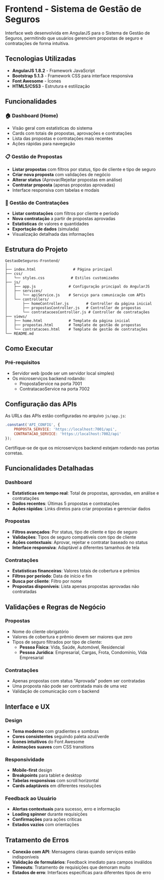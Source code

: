 # Frontend - Sistema de Gestão de Seguros

Interface web desenvolvida em AngularJS para o Sistema de Gestão de Seguros, permitindo que usuários gerenciem propostas de seguro e contratações de forma intuitiva.

## Tecnologias Utilizadas

- **AngularJS 1.8.2** - Framework JavaScript
- **Bootstrap 5.1.3** - Framework CSS para interface responsiva
- **Font Awesome** - Ícones
- **HTML5/CSS3** - Estrutura e estilização

## Funcionalidades

### 🏠 Dashboard (Home)
- Visão geral com estatísticas do sistema
- Cards com totais de propostas, aprovações e contratações
- Lista das propostas e contratações mais recentes
- Ações rápidas para navegação

### 📋 Gestão de Propostas
- **Listar propostas** com filtros por status, tipo de cliente e tipo de seguro
- **Criar nova proposta** com validações de negócio
- **Alterar status** (Aprovar/Rejeitar propostas em análise)
- **Contratar proposta** (apenas propostas aprovadas)
- Interface responsiva com tabelas e modais

### 🤝 Gestão de Contratações
- **Listar contratações** com filtros por cliente e período
- **Nova contratação** a partir de propostas aprovadas
- **Estatísticas** de valores e quantidades
- **Exportação de dados** (simulada)
- Visualização detalhada das informações

## Estrutura do Projeto

```
GestaoDeSeguros-Frontend/
│
├── index.html                 # Página principal
├── css/
│   └── styles.css            # Estilos customizados
├── js/
│   ├── app.js               # Configuração principal do AngularJS
│   ├── services/
│   │   └── apiService.js    # Serviço para comunicação com APIs
│   └── controllers/
│       ├── homeController.js        # Controller da página inicial
│       ├── propostasController.js   # Controller de propostas
│       └── contratacoesController.js # Controller de contratações
├── views/
│   ├── home.html            # Template da página inicial
│   ├── propostas.html       # Template de gestão de propostas
│   └── contratacoes.html    # Template de gestão de contratações
└── README.md
```

## Como Executar

### Pré-requisitos
- Servidor web (pode ser um servidor local simples)
- Os microserviços backend rodando:
  - PropostaService na porta 7001
  - ContratacaoService na porta 7002

## Configuração das APIs

As URLs das APIs estão configuradas no arquivo `js/app.js`:

```javascript
.constant('API_CONFIG', {
    PROPOSTA_SERVICE: 'https://localhost:7001/api',
    CONTRATACAO_SERVICE: 'https://localhost:7002/api'
});
```

Certifique-se de que os microserviços backend estejam rodando nas portas corretas.

## Funcionalidades Detalhadas

### Dashboard
- **Estatísticas em tempo real**: Total de propostas, aprovadas, em análise e contratações
- **Dados recentes**: Últimas 5 propostas e contratações
- **Ações rápidas**: Links diretos para criar propostas e gerenciar dados

### Propostas
- **Filtros avançados**: Por status, tipo de cliente e tipo de seguro
- **Validações**: Tipos de seguro compatíveis com tipo de cliente
- **Ações contextuais**: Aprovar, rejeitar e contratar baseado no status
- **Interface responsiva**: Adaptável a diferentes tamanhos de tela

### Contratações
- **Estatísticas financeiras**: Valores totais de cobertura e prêmios
- **Filtros por período**: Data de início e fim
- **Busca por cliente**: Filtro por nome
- **Propostas disponíveis**: Lista apenas propostas aprovadas não contratadas

## Validações e Regras de Negócio

### Propostas
- Nome do cliente obrigatório
- Valores de cobertura e prêmio devem ser maiores que zero
- Tipos de seguro filtrados por tipo de cliente:
  - **Pessoa Física**: Vida, Saúde, Automóvel, Residencial
  - **Pessoa Jurídica**: Empresarial, Cargas, Frota, Condomínio, Vida Empresarial

### Contratações
- Apenas propostas com status "Aprovada" podem ser contratadas
- Uma proposta não pode ser contratada mais de uma vez
- Validação de comunicação com o backend

## Interface e UX

### Design
- **Tema moderno** com gradientes e sombras
- **Cores consistentes** seguindo paleta azul/verde
- **Ícones intuitivos** do Font Awesome
- **Animações suaves** com CSS transitions

### Responsividade
- **Mobile-first** design
- **Breakpoints** para tablet e desktop
- **Tabelas responsivas** com scroll horizontal
- **Cards adaptáveis** em diferentes resoluções

### Feedback ao Usuário
- **Alertas contextuais** para sucesso, erro e informação
- **Loading spinner** durante requisições
- **Confirmações** para ações críticas
- **Estados vazios** com orientações

## Tratamento de Erros

- **Conexão com API**: Mensagens claras quando serviços estão indisponíveis
- **Validação de formulários**: Feedback imediato para campos inválidos
- **Timeouts**: Tratamento de requisições que demoram muito
- **Estados de erro**: Interfaces específicas para diferentes tipos de erro